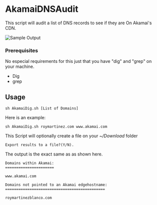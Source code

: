 # AkamaiDNSAudit
This script will audit a list of DNS records to see if they are On Akamai's CDN.

![Sample Output](https://raw.githubusercontent.com/roymartinezblanco/AkamaiDNSAudit/master/assets/sampleOutput.png)

### Prerequisites
No especial requirements for this just that you have "dig" and "grep" on your machine.
* Dig
* grep

## Usage
```
sh AkamaiDig.sh [List of Domains]
````
Here is an example:

```
sh AkamaiDig.sh roymartinez.com www.akamai.com
```

This Script will optionally create a file on your *~/Download* folder
```
Export results to a file?(Y/N).
```

The output is the exact same as as shown here.
```
Domains within Akamai:
======================

www.akamai.com

Domains not pointed to an Akamai edgehostname:
=============================================

roymartinezblanco.com
```